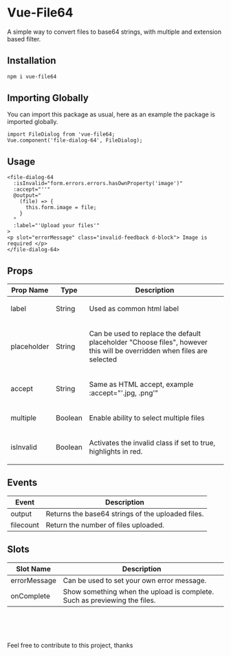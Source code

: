 <h1>Vue-File64</h1>
<p>A simple way to convert files to base64 strings, with multiple and extension based filter.</p>

## Installation

```bash
npm i vue-file64
```

## Importing Globally
<p>You can import this package as usual, here as an example the package is imported globally.</p>

```vue
import FileDialog from 'vue-file64;
Vue.component('file-dialog-64', FileDialog);

```

## Usage

```vue
<file-dialog-64
  :isInvalid="form.errors.errors.hasOwnProperty('image')"
  :accept="''"
  @output="
    (file) => {
      this.form.image = file;
    }
  "
  :label="'Upload your files'"
>
<p slot="errorMessage" class="invalid-feedback d-block"> Image is required </p>
</file-dialog-64>
```

## Props

<table>
    <thead>
        <tr>
            <th>Prop Name</th>
            <th>Type</th>
            <th>Description</th>
        </tr>
    </thead>
    <tbody>
        <tr>
            <td>label</td>
             <td>String</td>
            <td><p>Used as common html label</p></td>
        </tr>
          <tr>
            <td>placeholder</td>
             <td>String</td>
            <td><p>Can be used to replace the default placeholder "Choose files", however this will be overridden when files are selected</p></td>
        </tr>
          <tr>
            <td>accept</td>
             <td>String</td>
            <td><p>Same as HTML accept, example :accept="'.jpg, .png'"</p></td>
        </tr>
          <tr>
            <td>multiple</td>
             <td>Boolean</td>
            <td><p>Enable ability to select multiple files</p></td>
        </tr>
          <tr>
            <td>isInvalid</td>
             <td>Boolean</td>
            <td><p>Activates the invalid class if set to true, highlights in red.</p></td>
        </tr>
    </tbody>
</table>


## Events

<table>
    <thead>
        <tr>
            <th>Event</th>
            <th>Description</th>
        </tr>
    </thead>
     <tbody>
        <tr>
            <td>output</td>
            <td>Returns the base64 strings of the uploaded files.</td>
        </tr>
          <tr>
            <td>filecount</td>
            <td>Return the number of files uploaded.</td>
        </tr>
    </tbody>
</table>


## Slots

<table>
    <thead>
        <tr>
            <th>Slot Name</th>
            <th>Description</th>
        </tr>
    </thead>
     <tbody>
        <tr>
            <td>errorMessage</td>
            <td>Can be used to set your own error message.</td>
        </tr>
         <tr>
            <td>onComplete</td>
            <td>Show something when the upload is complete. Such as previewing the files.</td>
        </tr>
    </tbody>
</table>


<br />
<br />
<br />
<p>Feel free to contribute to this project, thanks</p>
